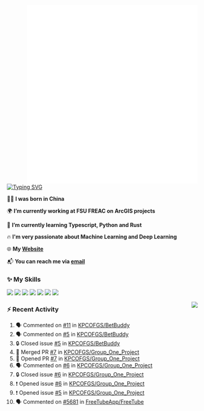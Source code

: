 <img align="right" width="450" src="github-metrics.svg">

[![Typing SVG](https://readme-typing-svg.herokuapp.com?duration=2500&vCenter=true&width=200&height=40&lines=Hello+World+👋)](https://git.io/typing-svg)

🙋‍♂️ **I was born in China**

🌍 **I’m currently working at FSU FREAC on ArcGIS projects**

🌱 **I’m currently learning Typescript, Python and Rust**

🔥 **I'm very passionate about Machine Learning and Deep Learning**

🌐 **My [Website](https://kpcofgs.github.io/)**

📬 **You can reach me via [email](mailto:shixian_sheng-2@protonmail.com)**

### ✨ **My Skills**

[![](https://img.shields.io/badge/LinuxMint-47A248?style=flat-square&logo=linuxmint&logoColor=fff)](https://linuxmint.com/)
[![](https://img.shields.io/badge/MXLinux-000000?style=flat-square&logo=mxlinux&logoColor=fff)](https://mxlinux.org/)
[![](https://img.shields.io/badge/Windows11-0078d6?style=flat-square&logo=windows&logoColor=fff)](https://www.microsoft.com/software-download/windows11)
![](https://img.shields.io/badge/Python-3572A5?style=flat-square&logo=python&logoColor=white)
![](https://img.shields.io/badge/HTML-E34C26?style=flat-square&logo=html5&logoColor=white)
![](https://img.shields.io/badge/CSS-563D7C?style=flat-square&logo=css3&logoColor=white)
![](https://img.shields.io/badge/TypeScript-3178C6?style=flat-square&logo=typescript&logoColor=white)

<a>
    <img align="right" height=210px src="https://github-readme-stats.vercel.app/api?username=KPCOFGS&theme=tokyonight&show_icons=true&show=prs_merged">
</a>

### ⚡ **Recent Activity**
<!--START_SECTION:activity-->
1. 🗣 Commented on [#11](https://github.com/KPCOFGS/BetBuddy/pull/11#issuecomment-2402488234) in [KPCOFGS/BetBuddy](https://github.com/KPCOFGS/BetBuddy)
2. 🗣 Commented on [#5](https://github.com/KPCOFGS/BetBuddy/issues/5#issuecomment-2400740340) in [KPCOFGS/BetBuddy](https://github.com/KPCOFGS/BetBuddy)
3. 🔒 Closed issue [#5](https://github.com/KPCOFGS/BetBuddy/issues/5) in [KPCOFGS/BetBuddy](https://github.com/KPCOFGS/BetBuddy)
4. 🎉 Merged PR [#7](https://github.com/KPCOFGS/Group_One_Project/pull/7) in [KPCOFGS/Group_One_Project](https://github.com/KPCOFGS/Group_One_Project)
5. 💪 Opened PR [#7](https://github.com/KPCOFGS/Group_One_Project/pull/7) in [KPCOFGS/Group_One_Project](https://github.com/KPCOFGS/Group_One_Project)
6. 🗣 Commented on [#6](https://github.com/KPCOFGS/Group_One_Project/issues/6#issuecomment-2400668366) in [KPCOFGS/Group_One_Project](https://github.com/KPCOFGS/Group_One_Project)
7. 🔒 Closed issue [#6](https://github.com/KPCOFGS/Group_One_Project/issues/6) in [KPCOFGS/Group_One_Project](https://github.com/KPCOFGS/Group_One_Project)
8. ❗ Opened issue [#6](https://github.com/KPCOFGS/Group_One_Project/issues/6) in [KPCOFGS/Group_One_Project](https://github.com/KPCOFGS/Group_One_Project)
9. ❗ Opened issue [#5](https://github.com/KPCOFGS/Group_One_Project/issues/5) in [KPCOFGS/Group_One_Project](https://github.com/KPCOFGS/Group_One_Project)
10. 🗣 Commented on [#5681](https://github.com/FreeTubeApp/FreeTube/issues/5681#issuecomment-2351043203) in [FreeTubeApp/FreeTube](https://github.com/FreeTubeApp/FreeTube)
<!--END_SECTION:activity-->
